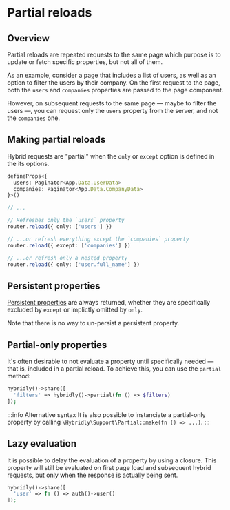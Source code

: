# Partial reloads

## Overview

Partial reloads are repeated requests to the same page which purpose is to update or fetch specific properties, but not all of them. 

As an example, consider a page that includes a list of users, as well as an option to filter the users by their company. On the first request to the page, both the `users` and `companies` properties are passed to the page component.

However, on subsequent requests to the same page — maybe to filter the users —, you can request only the `users` property from the server, and not the `companies` one.

## Making partial reloads

Hybrid requests are "partial" when the `only` or `except` option is defined in the its options. 

```ts
defineProps<{
  users: Paginator<App.Data.UserData>
  companies: Paginator<App.Data.CompanyData>
}>()

// ...

// Refreshes only the `users` property
router.reload({ only: ['users'] })

// ...or refresh everything except the `companies` property
router.reload({ except: ['companies'] })

// ...or refresh only a nested property
router.reload({ only: ['user.full_name'] })
```

## Persistent properties

[Persistent properties](./persistent-properties.md) are always returned, whether they are specifically excluded by `except` or implictly omitted by `only`.

Note that there is no way to un-persist a persistent property.

## Partial-only properties

It's often desirable to not evaluate a property until specifically needed — that is, included in a partial reload. To achieve this, you can use the `partial` method:

```php
hybridly()->share([
  'filters' => hybridly()->partial(fn () => $filters)
]);
```

:::info Alternative syntax
It is also possible to instanciate a partial-only property by calling `\Hybridly\Support\Partial::make(fn () => ...)`.
:::


## Lazy evaluation

It is possible to delay the evaluation of a property by using a closure. This property will still be evaluated on first page load and subsequent hybrid requests, but only when the response is actually being sent.

```php
hybridly()->share([
  'user' => fn () => auth()->user()
]);
```
